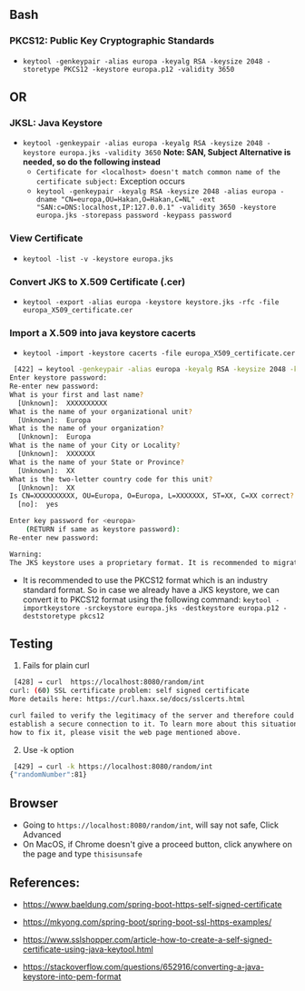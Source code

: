 ## Bash 

### PKCS12: Public Key Cryptographic Standards
- `keytool -genkeypair -alias europa -keyalg RSA -keysize 2048 -storetype PKCS12 -keystore europa.p12 -validity 3650`

## OR

### JKSL: Java Keystore
- `keytool -genkeypair -alias europa -keyalg RSA -keysize 2048 -keystore europa.jks -validity 3650`
**Note: SAN, Subject Alternative is needed, so do the following instead**
  - `Certificate for <localhost> doesn't match common name of the certificate subject:` Exception occurs 
  - `keytool -genkeypair -keyalg RSA -keysize 2048 -alias europa -dname "CN=europa,OU=Hakan,O=Hakan,C=NL" -ext "SAN:c=DNS:localhost,IP:127.0.0.1" -validity 3650 -keystore europa.jks -storepass password -keypass password`

### View Certificate
- `keytool -list -v -keystore europa.jks`

### Convert JKS to X.509 Certificate (.cer)
- `keytool -export -alias europa -keystore keystore.jks -rfc -file europa_X509_certificate.cer`

### Import a X.509 into java keystore cacerts
- `keytool -import -keystore cacerts -file europa_X509_certificate.cer`

```bash
 [422] → keytool -genkeypair -alias europa -keyalg RSA -keysize 2048 -keystore europa.jks -validity 3650
Enter keystore password:
Re-enter new password:
What is your first and last name?
  [Unknown]:  XXXXXXXXXX
What is the name of your organizational unit?
  [Unknown]:  Europa
What is the name of your organization?
  [Unknown]:  Europa
What is the name of your City or Locality?
  [Unknown]:  XXXXXXX
What is the name of your State or Province?
  [Unknown]:  XX
What is the two-letter country code for this unit?
  [Unknown]:  XX
Is CN=XXXXXXXXXX, OU=Europa, O=Europa, L=XXXXXXX, ST=XX, C=XX correct?
  [no]:  yes

Enter key password for <europa>
	(RETURN if same as keystore password):
Re-enter new password:

Warning:
The JKS keystore uses a proprietary format. It is recommended to migrate to PKCS12 which is an industry standard format using "keytool -importkeystore -srckeystore europa.jks -destkeystore europa.jks -deststoretype pkcs12".  
```

- It is recommended to use the PKCS12 format which is an industry standard format. So in case we already have a JKS keystore, we can convert it to PKCS12 format using the following command:
    `keytool -importkeystore -srckeystore europa.jks -destkeystore europa.p12 -deststoretype pkcs12`
  

## Testing

1. Fails for plain curl
```bash
 [428] → curl  https://localhost:8080/random/int
curl: (60) SSL certificate problem: self signed certificate
More details here: https://curl.haxx.se/docs/sslcerts.html

curl failed to verify the legitimacy of the server and therefore could not
establish a secure connection to it. To learn more about this situation and
how to fix it, please visit the web page mentioned above.
```
2. Use -k option

```bash
 [429] → curl -k https://localhost:8080/random/int
{"randomNumber":81}
```

## Browser
- Going to `https://localhost:8080/random/int`, will say not safe, Click Advanced
- On MacOS, if Chrome doesn't give a proceed button, click anywhere on the page and type `thisisunsafe`

## References:
- https://www.baeldung.com/spring-boot-https-self-signed-certificate
- https://mkyong.com/spring-boot/spring-boot-ssl-https-examples/
- https://www.sslshopper.com/article-how-to-create-a-self-signed-certificate-using-java-keytool.html

- https://stackoverflow.com/questions/652916/converting-a-java-keystore-into-pem-format